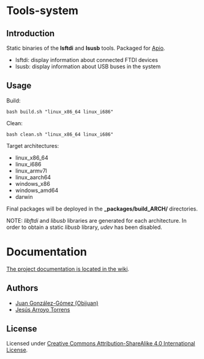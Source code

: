 # Tools-system

## Introduction

Static binaries of the **lsftdi** and **lsusb** tools. Packaged for [Apio](https://github.com/FPGAwars/apio).

* lsftdi: display information about connected FTDI devices
* lsusb: display information about USB buses in the system

## Usage

Build:

```
bash build.sh "linux_x86_64 linux_i686"
```

Clean:

```
bash clean.sh "linux_x86_64 linux_i686"
```

Target architectures:
* linux_x86_64
* linux_i686
* linux_armv7l
* linux_aarch64
* windows_x86
* windows_amd64
* darwin

Final packages will be deployed in the **\_packages/build_ARCH/** directories.

NOTE: *libftdi* and *libusb* libraries are generated for each architecture. In order to obtain a static *libusb* library, *udev* has been disabled.

# Documentation

[The project documentation is located in the wiki](https://github.com/FPGAwars/tools-system/wiki).

## Authors

* [Juan González-Gómez (Obijuan)](https://github.com/Obijuan)
* [Jesús Arroyo Torrens](https://github.com/Jesus89)

## License

Licensed under [Creative Commons Attribution-ShareAlike 4.0 International License](http://creativecommons.org/licenses/by-sa/4.0/).
